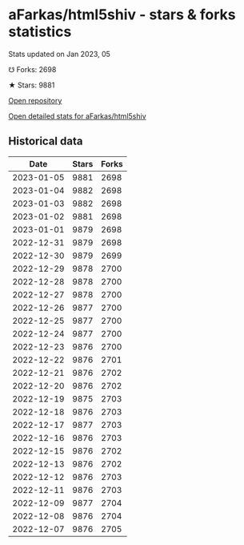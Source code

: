 # aFarkas/html5shiv - stars & forks statistics

Stats updated on Jan 2023, 05

☋ Forks: 2698

★ Stars: 9881

[Open repository](https://github.com/aFarkas/html5shiv)

[Open detailed stats for aFarkas/html5shiv](https://reviewgithub.com/rep/aFarkas/html5shiv)

## Historical data
| Date | Stars | Forks |
|------|-------|-------|
| 2023-01-05 | 9881 | 2698 | 
| 2023-01-04 | 9882 | 2698 | 
| 2023-01-03 | 9882 | 2698 | 
| 2023-01-02 | 9881 | 2698 | 
| 2023-01-01 | 9879 | 2698 | 
| 2022-12-31 | 9879 | 2698 | 
| 2022-12-30 | 9879 | 2699 | 
| 2022-12-29 | 9878 | 2700 | 
| 2022-12-28 | 9878 | 2700 | 
| 2022-12-27 | 9878 | 2700 | 
| 2022-12-26 | 9877 | 2700 | 
| 2022-12-25 | 9877 | 2700 | 
| 2022-12-24 | 9877 | 2700 | 
| 2022-12-23 | 9876 | 2700 | 
| 2022-12-22 | 9876 | 2701 | 
| 2022-12-21 | 9876 | 2702 | 
| 2022-12-20 | 9876 | 2702 | 
| 2022-12-19 | 9875 | 2703 | 
| 2022-12-18 | 9876 | 2703 | 
| 2022-12-17 | 9877 | 2703 | 
| 2022-12-16 | 9876 | 2703 | 
| 2022-12-15 | 9876 | 2702 | 
| 2022-12-13 | 9876 | 2702 | 
| 2022-12-12 | 9876 | 2703 | 
| 2022-12-11 | 9876 | 2703 | 
| 2022-12-09 | 9877 | 2704 | 
| 2022-12-08 | 9876 | 2704 | 
| 2022-12-07 | 9876 | 2705 | 

